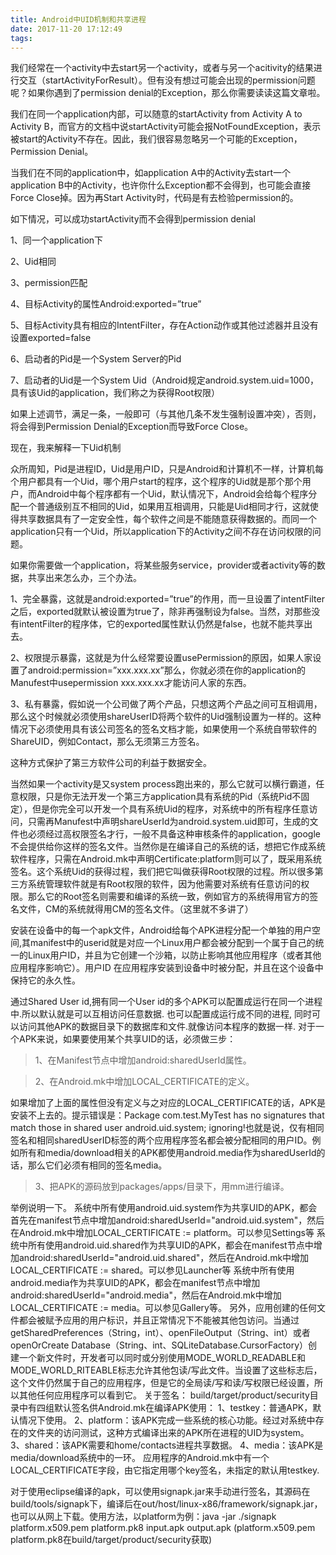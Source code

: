 ```yaml
---
title: Android中UID机制和共享进程
date: 2017-11-20 17:12:49
tags:
---
```


我们经常在一个activity中去start另一个activity，或者与另一个acitivity的结果进行交互（startActivityForResult）。但有没有想过可能会出现的permission问题呢？如果你遇到了permission denial的Exception，那么你需要读读这篇文章啦。

我们在同一个application内部，可以随意的startActivity from Activity A to Activity B，而官方的文档中说startActivity可能会报NotFoundException，表示被start的Activity不存在。因此，我们很容易忽略另一个可能的Exception，Permission Denial。

当我们在不同的application中，如application A中的Activity去start一个application B中的Activity，也许你什么Exception都不会得到，也可能会直接Force Close掉。因为再Start Activity时，代码是有去检验permission的。

如下情况，可以成功startActivity而不会得到permission denial

1、同一个application下

2、Uid相同

3、permission匹配

4、目标Activity的属性Android:exported=”true”

5、目标Activity具有相应的IntentFilter，存在Action动作或其他过滤器并且没有设置exported=false

6、启动者的Pid是一个System Server的Pid

7、启动者的Uid是一个System Uid（Android规定android.system.uid=1000，具有该Uid的application，我们称之为获得Root权限）

如果上述调节，满足一条，一般即可（与其他几条不发生强制设置冲突），否则，将会得到Permission Denial的Exception而导致Force Close。

现在，我来解释一下Uid机制

众所周知，Pid是进程ID，Uid是用户ID，只是Android和计算机不一样，计算机每个用户都具有一个Uid，哪个用户start的程序，这个程序的Uid就是那个那个用户，而Android中每个程序都有一个Uid，默认情况下，Android会给每个程序分配一个普通级别互不相同的Uid，如果用互相调用，只能是Uid相同才行，这就使得共享数据具有了一定安全性，每个软件之间是不能随意获得数据的。而同一个application只有一个Uid，所以application下的Activity之间不存在访问权限的问题。

如果你需要做一个application，将某些服务service，provider或者activity等的数据，共享出来怎么办，三个办法。

1、完全暴露，这就是android:exported=”true”的作用，而一旦设置了intentFilter之后，exported就默认被设置为true了，除非再强制设为false。当然，对那些没有intentFilter的程序体，它的exported属性默认仍然是false，也就不能共享出去。

2、权限提示暴露，这就是为什么经常要设置usePermission的原因，如果人家设置了android:permission=”xxx.xxx.xx”那么，你就必须在你的application的Manufest中usepermission xxx.xxx.xx才能访问人家的东西。

3、私有暴露，假如说一个公司做了两个产品，只想这两个产品之间可互相调用，那么这个时候就必须使用shareUserID将两个软件的Uid强制设置为一样的。这种情况下必须使用具有该公司签名的签名文档才能，如果使用一个系统自带软件的ShareUID，例如Contact，那么无须第三方签名。

这种方式保护了第三方软件公司的利益于数据安全。

当然如果一个activity是又system process跑出来的，那么它就可以横行霸道，任意权限，只是你无法开发一个第三方application具有系统的Pid（系统Pid不固定），但是你完全可以开发一个具有系统Uid的程序，对系统中的所有程序任意访问，只需再Manufest中声明shareUserId为android.system.uid即可，生成的文件也必须经过高权限签名才行，一般不具备这种审核条件的application，google不会提供给你这样的签名文件。当然你是在编译自己的系统的话，想把它作成系统软件程序，只需在Android.mk中声明Certificate:platform则可以了，既采用系统签名。这个系统Uid的获得过程，我们把它叫做获得Root权限的过程。所以很多第三方系统管理软件就是有Root权限的软件，因为他需要对系统有任意访问的权限。那么它的Root签名则需要和编译的系统一致，例如官方的系统得用官方的签名文件，CM的系统就得用CM的签名文件。（这里就不多讲了）


安装在设备中的每一个apk文件，Android给每个APK进程分配一个单独的用户空间,其manifest中的userid就是对应一个Linux用户都会被分配到一个属于自己的统一的Linux用户ID，并且为它创建一个沙箱，以防止影响其他应用程序（或者其他应用程序影响它）。用户ID 在应用程序安装到设备中时被分配，并且在这个设备中保持它的永久性。

通过Shared User id,拥有同一个User id的多个APK可以配置成运行在同一个进程中.所以默认就是可以互相访问任意数据. 也可以配置成运行成不同的进程, 同时可以访问其他APK的数据目录下的数据库和文件.就像访问本程序的数据一样.
对于一个APK来说，如果要使用某个共享UID的话，必须做三步：

>1、在Manifest节点中增加android:sharedUserId属性。

>2、在Android.mk中增加LOCAL_CERTIFICATE的定义。

如果增加了上面的属性但没有定义与之对应的LOCAL_CERTIFICATE的话，APK是安装不上去的。提示错误是：Package com.test.MyTest has no signatures that match those in shared user android.uid.system; ignoring!也就是说，仅有相同签名和相同sharedUserID标签的两个应用程序签名都会被分配相同的用户ID。例如所有和media/download相关的APK都使用android.media作为sharedUserId的话，那么它们必须有相同的签名media。

>3、把APK的源码放到packages/apps/目录下，用mm进行编译。

举例说明一下。
系统中所有使用android.uid.system作为共享UID的APK，都会首先在manifest节点中增加android:sharedUserId="android.uid.system"，然后在Android.mk中增加LOCAL_CERTIFICATE := platform。可以参见Settings等
系统中所有使用android.uid.shared作为共享UID的APK，都会在manifest节点中增加android:sharedUserId="android.uid.shared"，然后在Android.mk中增加LOCAL_CERTIFICATE := shared。可以参见Launcher等
系统中所有使用android.media作为共享UID的APK，都会在manifest节点中增加android:sharedUserId="android.media"，然后在Android.mk中增加LOCAL_CERTIFICATE := media。可以参见Gallery等。
另外，应用创建的任何文件都会被赋予应用的用户标识，并且正常情况下不能被其他包访问。当通过getSharedPreferences（String，int）、openFileOutput（String、int）或者openOrCreate Database（String、int、SQLiteDatabase.CursorFactory）创建一个新文件时，开发者可以同时或分别使用MODE_WORLD_READABLE和MODE_WORLD_RITEABLE标志允许其他包读/写此文件。当设置了这些标志后，这个文件仍然属于自己的应用程序，但是它的全局读/写和读/写权限已经设置，所以其他任何应用程序可以看到它。
关于签名：
build/target/product/security目录中有四组默认签名供Android.mk在编译APK使用：
1、testkey：普通APK，默认情况下使用。
2、platform：该APK完成一些系统的核心功能。经过对系统中存在的文件夹的访问测试，这种方式编译出来的APK所在进程的UID为system。
3、shared：该APK需要和home/contacts进程共享数据。
4、media：该APK是media/download系统中的一环。
应用程序的Android.mk中有一个LOCAL_CERTIFICATE字段，由它指定用哪个key签名，未指定的默认用testkey.
 
 
对于使用eclipse编译的apk，可以使用signapk.jar来手动进行签名，其源码在build/tools/signapk下，编译后在out/host/linux-x86/framework/signapk.jar，也可以从网上下载。使用方法，以platform为例：java -jar ./signapk　platform.x509.pem platform.pk8 input.apk output.apk  (platform.x509.pem platform.pk8在build/target/product/security获取)